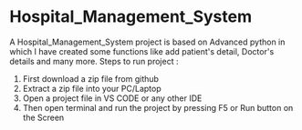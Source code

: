 # Hospital_Management_System
A Hospital_Management_System project is based on Advanced python in which I have created some functions like add patient's detail, Doctor's details and many more.
Steps to run project :
1) First download a zip file from github
2) Extract a zip file into your PC/Laptop
3) Open a project file in VS CODE or any other IDE
4) Then open terminal and run the project by pressing F5 or Run button on the Screen
